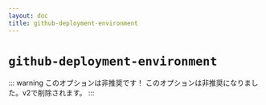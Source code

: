 ```yaml
---
layout: doc
title: github-deployment-environment
---
```


# `github-deployment-environment`

::: warning このオプションは非推奨です！
このオプションは非推奨になりました。v2で削除されます。
:::
